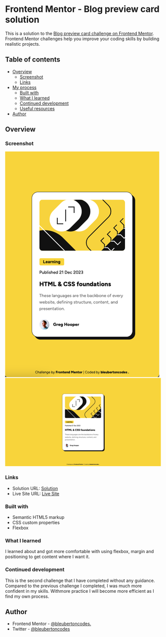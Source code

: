 # Frontend Mentor - Blog preview card solution

This is a solution to the [Blog preview card challenge on Frontend Mentor](https://www.frontendmentor.io/challenges/blog-preview-card-ckPaj01IcS). Frontend Mentor challenges help you improve your coding skills by building realistic projects. 

## Table of contents

- [Overview](#overview)
  - [Screenshot](#screenshot)
  - [Links](#links)
- [My process](#my-process)
  - [Built with](#built-with)
  - [What I learned](#what-i-learned)
  - [Continued development](#continued-development)
  - [Useful resources](#useful-resources)
- [Author](#author)

## Overview

### Screenshot

![](screenshots/screenshot-mobile.png)
![](screenshots/screenshot-desktop.png)

### Links

- Solution URL: [Solution](https://github.com/bleubertoncodes/Blog-preview-card-Frontend-Mentor.git)
- Live Site URL: [Live Site](https://bleubertoncodes.github.io/Blog-preview-card-Frontend-Mentor-/)


### Built with

- Semantic HTML5 markup
- CSS custom properties
- Flexbox

### What I learned

I learned about and got more comfortable with using flexbox, margin and positioning to get content where I want it.


### Continued development

This is the second challenge that I have completed without any guidance. Compared to the previous challenge I  completed, I was much more confident in my skills. Withmore practice I will become more efficient as I find my own process.


## Author

- Frontend Mentor - [@bleubertoncodes.](https://www.frontendmentor.io/profile/bleubertoncodes)
- Twitter - [@bleubertoncodes](https://www.twitter.com/bleubertoncodes)
